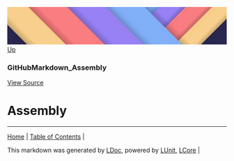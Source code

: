 ![](../Content/LDoc-banner-small.png "")
[Up](GitHubMarkdown_Assembly.md)
### GitHubMarkdown_Assembly
[View Source](../Markdown/GitHubMarkdown_Assembly.cs)
# Assembly


---

[Home](../../README.md) | [Table of Contents](../../TableOfContents.md) | 


This markdown was generated by [LDoc](https://github.com/CodeSingularity/LDoc), powered by [LUnit](https://github.com/CodeSingularity/LUnit), [LCore](https://github.com/CodeSingularity/LCore) | 

